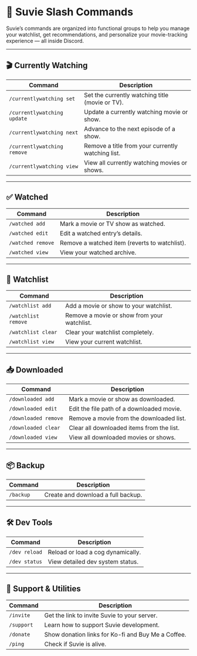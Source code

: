 # 📖 Suvie Slash Commands

Suvie’s commands are organized into functional groups to help you manage your watchlist, get recommendations, and personalize your movie-tracking experience — all inside Discord.

---

## 🎬 Currently Watching

| Command                         | Description                                       |
|---------------------------------|---------------------------------------------------|
| `/currentlywatching set`       | Set the currently watching title (movie or TV).   |
| `/currentlywatching update`    | Update a currently watching movie or show.        |
| `/currentlywatching next`      | Advance to the next episode of a show.            |
| `/currentlywatching remove`    | Remove a title from your currently watching list. |
| `/currentlywatching view`      | View all currently watching movies or shows.      |

---

## ✅ Watched

| Command              | Description                                     |
|----------------------|-------------------------------------------------|
| `/watched add`       | Mark a movie or TV show as watched.             |
| `/watched edit`      | Edit a watched entry’s details.                 |
| `/watched remove`    | Remove a watched item (reverts to watchlist).   |
| `/watched view`      | View your watched archive.                      |

---

## 🧾 Watchlist

| Command              | Description                                   |
|----------------------|-----------------------------------------------|
| `/watchlist add`     | Add a movie or show to your watchlist.        |
| `/watchlist remove`  | Remove a movie or show from your watchlist.   |
| `/watchlist clear`   | Clear your watchlist completely.              |
| `/watchlist view`    | View your current watchlist.                  |

---

## 📥 Downloaded

| Command                   | Description                                   |
|---------------------------|-----------------------------------------------|
| `/downloaded add`         | Mark a movie or show as downloaded.           |
| `/downloaded edit`        | Edit the file path of a downloaded movie.     |
| `/downloaded remove`      | Remove a movie from the downloaded list.      |
| `/downloaded clear`       | Clear all downloaded items from the list.     |
| `/downloaded view`        | View all downloaded movies or shows.          |

---

## 📦 Backup

| Command        | Description                           |
|----------------|---------------------------------------|
| `/backup`      | Create and download a full backup.    |

---

## 🛠️ Dev Tools

| Command          | Description                          |
|------------------|--------------------------------------|
| `/dev reload`    | Reload or load a cog dynamically.    |
| `/dev status`    | View detailed dev system status.     |

---

## 💖 Support & Utilities

| Command       | Description                                                  |
|----------------|--------------------------------------------------------------|
| `/invite`      | Get the link to invite Suvie to your server.                |
| `/support`     | Learn how to support Suvie development.                     |
| `/donate`      | Show donation links for Ko-fi and Buy Me a Coffee.          |
| `/ping`        | Check if Suvie is alive.                                    |
